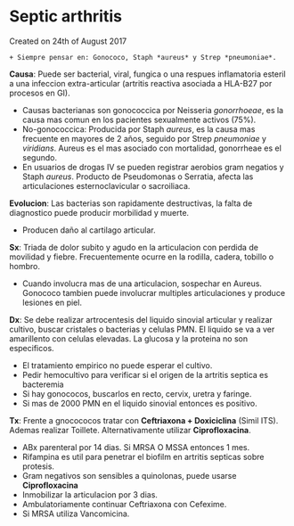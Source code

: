 # Septic arthritis
Created on 24th of August 2017

```
+ Siempre pensar en: Gonococo, Staph *aureus* y Strep *pneumoniae*.
```

**Causa**: Puede ser bacterial, viral, fungica o una respues inflamatoria esteril a una infeccion extra-articular (artritis reactiva asociada a HLA-B27 por procesos en GI).

- Causas bacterianas son gonococcica por Neisseria *gonorrhoeae*, es la causa mas comun en los pacientes sexualmente activos (75%).
- No-gonococcica: Producida por Staph *aureus*, es la causa mas frecuente en mayores de 2 años, seguido por Strep *pneumoniae* y *viridians*. Aureus es el mas asociado con mortalidad, gonorrheae es el segundo.
- En usuarios de drogas IV se pueden registrar aerobios gram negatios y Staph *aureus*. Producto de Pseudomonas o Serratia, afecta las articulaciones esternoclavicular o sacroiliaca.

**Evolucion**: Las bacterias son rapidamente destructivas, la falta de diagnostico puede producir morbilidad y muerte.

- Producen daño al cartilago articular.

**Sx**: Triada de dolor subito y agudo en la articulacion con perdida de movilidad y fiebre. Frecuentemente ocurre en la rodilla, cadera, tobillo o hombro.

- Cuando involucra mas de una articulacion, sospechar en Aureus. Gonococo tambien puede involucrar multiples articulaciones y produce lesiones en piel.

**Dx**: Se debe realizar artrocentesis del liquido sinovial articular y realizar cultivo, buscar cristales o bacterias y celulas PMN. El liquido se va a ver amarillento con celulas elevadas. La glucosa y la proteina no son especificos.

- El tratamiento empirico no puede esperar el cultivo.
- Pedir hemocultivo para verificar si el origen de la artritis septica es bacteremia
- Si hay gonococos, buscarlos en recto, cervix, uretra y faringe.
- Si mas de 2000 PMN en el liquido sinovial entonces es positivo.

**Tx**: Frente a gnocococos tratar con **Ceftriaxona + Doxiciclina** (Simil ITS). Ademas realizar Toillete. Alternativamente utilizar **Ciprofloxacina**.

- ABx parenteral por 14 dias. Si MRSA O MSSA entonces 1 mes.
- Rifampina es util para penetrar el biofilm en artritis septicas sobre protesis.
- Gram negativos son sensibles a quinolonas, puede usarse **Ciprofloxacina**
- Inmobilizar la articulacion por 3 dias.
- Ambulatoriamente continuar Ceftriaxona con Cefexime.
- Si MRSA utiliza Vancomicina.

